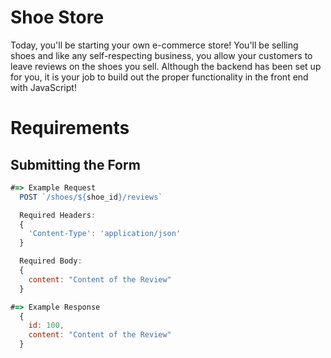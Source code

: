 # Shoe Store
Today, you'll be starting your own e-commerce store! You'll be selling shoes and like any self-respecting business, you allow your customers to leave reviews on the shoes you sell. Although the backend has been set up for you, it is your job to build out the proper functionality in the front end with JavaScript!

# Requirements

<!-- * When a user loads the page, they should be able to see a list of all the shoes in the sidebar and by default, have the first shoe rendered on the main container (see below). -->
<!-- * When a user clicks on one of the shoes in the sidebar, they should be able to see more details about the shoe, the reviews associated with it and a form in the main container. -->
<!-- * When a user fills the form out and submits it, the review should get persisted in the backend and also shown on the page, without refreshing. -->

<!-- # API
```
$ cd Backend               # Change into the directory
$ bundle install           # Install the appropriate dependencies/gems
$ rails db:create          # Creates the database
$ rails db:migrate         # Migrate the database
$ rails db:seed            # Seeds the database
$ rails server             # Start the server
``` -->

<!-- ## Getting All Shoes For the Sidebar
```JavaScript
#=> Example Request
  GET /shoes
#=> Example Response
[
  {
    "id": 1,
    "name": "Crocs Classic Clogs",
    "company": "Crocs",
    "price": 39,
    "image": "https://media.journeys.com/images/products/1_547493_ZM.JPG",
    "description": "Most comfortable shoes!",
    "reviews": [
      {
        "id": 1,
        "content": "All my friends are jealous of me because of this shoe!"
      },
      {
        "id": 2,
        "content": "This shoe saved my love life."
      }
    ]
  },
  {
    "id": 2,
    "name": "Birko Flor Nubuck Mocha",
    "company": "Birkenstock",
    "price": 99,
    "image": "https://www.birkenstock.com/on/demandware.static/-/Sites-master-catalog/default/dw573eb793/151183/151183.jpg",
    "description": "Goes well with socks.",
    "reviews": [
      {
        "id": 3,
        "content": "Worth every penny!"
      }
    ]
  },
  // ...
  ]
``` -->
<!--
The HTML of how you should render the shoes in the `#shoe-list` should look like the following:

```html
<li class="list-group-item">Crocs Classic Clogs</li>
```

## Getting One Shoe for the Main Container -->

<!-- ```JavaScript
#=> Example Request
  GET /shoes/1
#=> Example Response
  {
    "id": 1,
    "name": "Crocs Classic Clogs",
    "company": "Crocs",
    "price": 39,
    "image": "https://media.journeys.com/images/products/1_547493_ZM.JPG",
    "description": "Most comfortable shoes!",
    "reviews": [
      {
        "id": 1,
        "content": "All my friends are jealous of me because of this shoe!"
      },
      {
        "id": 2,
        "content": "This shoe saved my love life."
      }
    ]
  }
``` -->



<!-- And the HTML of how you should render the form in the `#form-container` should look like the following: -->

<!-- ```html
<form id="new-review">
  <div class="form-group">
    <textarea class="form-control" id="review-content" rows="3"></textarea>
    <input type="submit" class="btn btn-primary"></input>
  </div>
</form>
``` -->

<!-- And the HTML of how you should render the reviews in the `#reviews-list` should look like the following:

```html
<li class="list-group-item">All my friends are jealous of me because of this shoe!</li>
``` -->

## Submitting the Form
```JavaScript
#=> Example Request
  POST `/shoes/${shoe_id}/reviews`

  Required Headers:
  {
    'Content-Type': 'application/json'
  }

  Required Body:
  {
    content: "Content of the Review"
  }

#=> Example Response
  {
    id: 100,
    content: "Content of the Review"
  }
```
